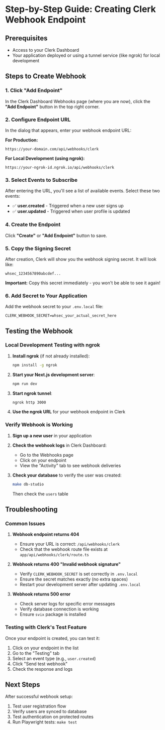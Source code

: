 # Step-by-Step Guide: Creating Clerk Webhook Endpoint

## Prerequisites
- Access to your Clerk Dashboard
- Your application deployed or using a tunnel service (like ngrok) for local development

## Steps to Create Webhook

### 1. Click "Add Endpoint"
In the Clerk Dashboard Webhooks page (where you are now), click the **"Add Endpoint"** button in the top right corner.

### 2. Configure Endpoint URL
In the dialog that appears, enter your webhook endpoint URL:

**For Production:**
```
https://your-domain.com/api/webhooks/clerk
```

**For Local Development (using ngrok):**
```
https://your-ngrok-id.ngrok.io/api/webhooks/clerk
```

### 3. Select Events to Subscribe
After entering the URL, you'll see a list of available events. Select these two events:
- ✅ **user.created** - Triggered when a new user signs up
- ✅ **user.updated** - Triggered when user profile is updated

### 4. Create the Endpoint
Click **"Create"** or **"Add Endpoint"** button to save.

### 5. Copy the Signing Secret
After creation, Clerk will show you the webhook signing secret. It will look like:
```
whsec_1234567890abcdef...
```

**Important:** Copy this secret immediately - you won't be able to see it again!

### 6. Add Secret to Your Application
Add the webhook secret to your `.env.local` file:
```env
CLERK_WEBHOOK_SECRET=whsec_your_actual_secret_here
```

## Testing the Webhook

### Local Development Testing with ngrok

1. **Install ngrok** (if not already installed):
   ```bash
   npm install -g ngrok
   ```

2. **Start your Next.js development server**:
   ```bash
   npm run dev
   ```

3. **Start ngrok tunnel**:
   ```bash
   ngrok http 3000
   ```

4. **Use the ngrok URL** for your webhook endpoint in Clerk

### Verify Webhook is Working

1. **Sign up a new user** in your application
2. **Check the webhook logs** in Clerk Dashboard:
   - Go to the Webhooks page
   - Click on your endpoint
   - View the "Activity" tab to see webhook deliveries

3. **Check your database** to verify the user was created:
   ```bash
   make db-studio
   ```
   Then check the `users` table

## Troubleshooting

### Common Issues

1. **Webhook endpoint returns 404**
   - Ensure your URL is correct: `/api/webhooks/clerk`
   - Check that the webhook route file exists at `app/api/webhooks/clerk/route.ts`

2. **Webhook returns 400 "Invalid webhook signature"**
   - Verify `CLERK_WEBHOOK_SECRET` is set correctly in `.env.local`
   - Ensure the secret matches exactly (no extra spaces)
   - Restart your development server after updating `.env.local`

3. **Webhook returns 500 error**
   - Check server logs for specific error messages
   - Verify database connection is working
   - Ensure `svix` package is installed

### Testing with Clerk's Test Feature

Once your endpoint is created, you can test it:
1. Click on your endpoint in the list
2. Go to the "Testing" tab
3. Select an event type (e.g., `user.created`)
4. Click "Send test webhook"
5. Check the response and logs

## Next Steps

After successful webhook setup:
1. Test user registration flow
2. Verify users are synced to database
3. Test authentication on protected routes
4. Run Playwright tests: `make test`